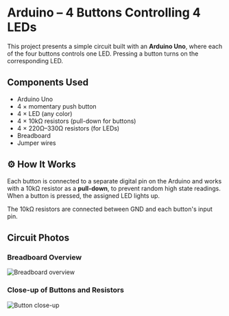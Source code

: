 # Arduino – 4 Buttons Controlling 4 LEDs

This project presents a simple circuit built with an **Arduino Uno**, where each of the four buttons controls one LED. Pressing a button turns on the corresponding LED.

## Components Used

- Arduino Uno
- 4 × momentary push button
- 4 × LED (any color)
- 4 × 10kΩ resistors (pull-down for buttons)
- 4 × 220Ω–330Ω resistors (for LEDs)
- Breadboard
- Jumper wires

## ⚙️ How It Works

Each button is connected to a separate digital pin on the Arduino and works with a 10kΩ resistor as a **pull-down**, to prevent random high state readings. When a button is pressed, the assigned LED lights up.

The 10kΩ resistors are connected between GND and each button's input pin.

## Circuit Photos

### Breadboard Overview
<!-- Insert a top-down photo of the entire setup -->
![Breadboard overview](images/1.jpg)

### Close-up of Buttons and Resistors
<!-- Insert a close-up photo of button wiring and resistors -->
![Button close-up](images/2.jpg)
